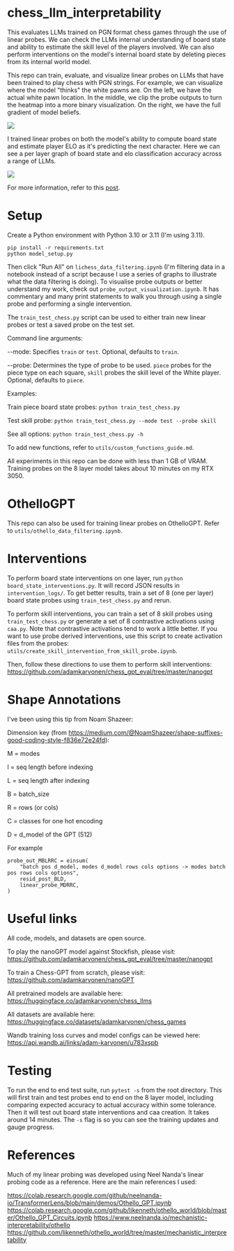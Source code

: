 # chess_llm_interpretability
This evaluates LLMs trained on PGN format chess games through the use of linear probes. We can check the LLMs internal understanding of board state and ability to estimate the skill level of the players involved. We can also perform interventions on the model's internal board state by deleting pieces from its internal world model.

This repo can train, evaluate, and visualize linear probes on LLMs that have been trained to play chess with PGN strings. For example, we can visualize where the model "thinks" the white pawns are. On the left, we have the actual white pawn location. In the middle, we clip the probe outputs to turn the heatmap into a more binary visualization. On the right, we have the full gradient of model beliefs.

![](/images/pawn_probe.png)

I trained linear probes on both the model's ability to compute board state and estimate player ELO as it's predicting the next character. Here we can see a per layer graph of board state and elo classification accuracy across a range of LLMs.

![](/images/probe_acc_markers_graph.png)

For more information, refer to this [post](https://adamkarvonen.github.io/machine_learning/2024/01/03/chess-world-models.html).

# Setup

Create a Python environment with Python 3.10 or 3.11 (I'm using 3.11).
```
pip install -r requirements.txt
python model_setup.py
```

Then click "Run All" on `lichess_data_filtering.ipynb` (I'm filtering data in a notebook instead of a script because I use a series of graphs to illustrate what the data filtering is doing).
To visualise probe outputs or better understand my work, check out `probe_output_visualization.ipynb`. It has commentary and many print statements to walk you through using a single probe and performing a single intervention.

The `train_test_chess.py` script can be used to either train new linear probes or test a saved probe on the test set.

Command line arguments:

--mode: Specifies `train`  or `test`. Optional, defaults to `train`.

--probe: Determines the type of probe to be used. `piece` probes for the piece type on each square, `skill` probes the skill level of the White player. Optional, defaults to `piece`.


Examples:

Train piece board state probes:
`python train_test_chess.py`

Test skill probe:
`python train_test_chess.py --mode test --probe skill`

See all options: `python train_test_chess.py -h`

To add new functions, refer to `utils/custom_functions_guide.md`.

All experiments in this repo can be done with less than 1 GB of VRAM. Training probes on the 8 layer model takes about 10 minutes on my RTX 3050.

# OthelloGPT

This repo can also be used for training linear probes on OthelloGPT. Refer to `utils/othello_data_filtering.ipynb`.

# Interventions

To perform board state interventions on one layer, run `python board_state_interventions.py`. It will record JSON results in `intervention_logs/`. To get better results, train a set of 8 (one per layer) board state probes using `train_test_chess.py` and rerun.

To perform skill interventions, you can train a set of 8 skill probes using `train_test_chess.py` or generate a set of 8 contrastive activations using `caa.py`. Note that contrastive activations tend to work a little better. If you want to use probe derived interventions, use this script to create activation files from the probes: `utils/create_skill_intervention_from_skill_probe.ipynb`.

Then, follow these directions to use them to perform skill interventions: https://github.com/adamkarvonen/chess_gpt_eval/tree/master/nanogpt

# Shape Annotations

I've been using this tip from Noam Shazeer:

Dimension key (from https://medium.com/@NoamShazeer/shape-suffixes-good-coding-style-f836e72e24fd):

M = modes

l  = seq length before indexing

L  = seq length after indexing

B = batch_size

R = rows (or cols)

C = classes for one hot encoding

D = d_model of the GPT (512)

For example

```
probe_out_MBLRRC = einsum(
    "batch pos d_model, modes d_model rows cols options -> modes batch pos rows cols options",
    resid_post_BLD,
    linear_probe_MDRRC,
)
```

# Useful links

All code, models, and datasets are open source.

To play the nanoGPT model against Stockfish, please visit: https://github.com/adamkarvonen/chess_gpt_eval/tree/master/nanogpt

To train a Chess-GPT from scratch, please visit: https://github.com/adamkarvonen/nanoGPT

All pretrained models are available here: https://huggingface.co/adamkarvonen/chess_llms

All datasets are available here: https://huggingface.co/datasets/adamkarvonen/chess_games

Wandb training loss curves and model configs can be viewed here: https://api.wandb.ai/links/adam-karvonen/u783xspb

# Testing

To run the end to end test suite, run `pytest -s` from the root directory. This will first train and test probes end to end on the 8 layer model, including comparing expected accuracy to actual accuracy within some tolerance. Then it will test out board state interventions and caa creation. It takes around 14 minutes. The `-s` flag is so you can see the training updates and gauge progress.

# References

Much of my linear probing was developed using Neel Nanda's linear probing code as a reference. Here are the main references I used:

https://colab.research.google.com/github/neelnanda-io/TransformerLens/blob/main/demos/Othello_GPT.ipynb
https://colab.research.google.com/github/likenneth/othello_world/blob/master/Othello_GPT_Circuits.ipynb
https://www.neelnanda.io/mechanistic-interpretability/othello
https://github.com/likenneth/othello_world/tree/master/mechanistic_interpretability